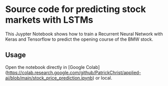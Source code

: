 # Source code for predicting stock markets with LSTMs
This Juypter Notebook shows how to train a Recurrent Neural Network with Keras and Tensorflow to predict the opening course of the BMW stock.

## Usage
Open the notebook directly in [Google Colab] (https://colab.research.google.com/github/PatrickChrist/applied-ai/blob/main/stock_price_prediction.ipynb) or local.

